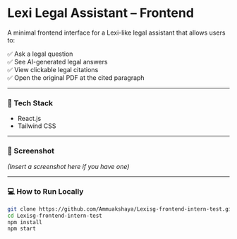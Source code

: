 # Lexi Legal Assistant – Frontend

A minimal frontend interface for a Lexi-like legal assistant that allows users to:

✅ Ask a legal question  
✅ See AI-generated legal answers  
✅ View clickable legal citations  
✅ Open the original PDF at the cited paragraph

---

### 🚀 Tech Stack
- React.js
- Tailwind CSS

---

### 📸 Screenshot
*(Insert a screenshot here if you have one)*

---

### 💻 How to Run Locally

```bash
git clone https://github.com/Ammuakshaya/Lexisg-frontend-intern-test.git
cd Lexisg-frontend-intern-test
npm install
npm start
